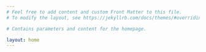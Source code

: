 ```yaml
---
# Feel free to add content and custom Front Matter to this file.
# To modify the layout, see https://jekyllrb.com/docs/themes/#overriding-theme-defaults

# Contains parameters and content for the homepage.

layout: home
---
```

